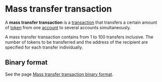 # Mass transfer transaction

A **mass transfer transaction** is a [transaction](/blockchain/transaction.md) that transfers a certain amount of [token](/blockchain/token.md) from one [account](/blockchain/account.md) to several accounts simultaneously.

A mass transfer transaction contains from 1 to 100 transfers inclusive. The number of tokens to be transferred and the address of the recipient are specified for each transfer individually.

## Binary format

See the page [Mass transfer transaction binary format](/blockchain/binary-format/transaction-binary-format/mass-transfer-transaction-binary-format.md).
